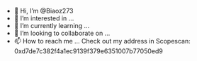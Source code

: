 - 👋 Hi, I’m @Biaoz273
- 👀 I’m interested in ...
- 🌱 I’m currently learning ...
- 💞️ I’m looking to collaborate on ...
- 📫 How to reach me ...
Check out my address in Scopescan: 0xd7de7c382f4a1ec9139f379e6351007b77050ed9
<!---
Biaoz273/Biaoz273 is a ✨ special ✨ repository because its `README.md` (this file) appears on your GitHub profile.
You can click the Preview link to take a look at your changes.
--->

